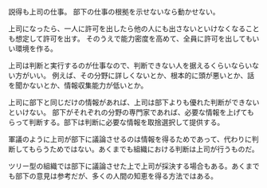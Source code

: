 説得も上司の仕事。
部下の仕事の根拠を示せないなら動かせない。

上司になったら、一人に許可を出したら他の人にも出さないといけなくなることも想定して許可を出す。
そのうえで能力密度を高めて、全員に許可を出してもいい環境を作る。

上司は判断と実行するのが仕事なので、判断できない人を据えるくらいならいない方がいい。
例えば、その分野に詳しくないとか、根本的に頭が悪いとか、話を聞かないとか、情報収集能力が低いとか。

上司に部下と同じだけの情報があれば、上司は部下よりも優れた判断ができないといけない。
部下がそれぞれの分野の専門家であれば、必要な情報を上げてもらって判断する。部下は判断に必要な情報を取捨選択して提供する。

軍議のように上司が部下に議論させるのは情報を得るためであって、代わりに判断してもらうためではない。あくまでも組織における判断は上司が行うものだ。

ツリー型の組織では部下に議論させた上で上司が採決する場合もある。あくまでも部下の意見は参考だが、多くの人間の知恵を得る方法ではある。
